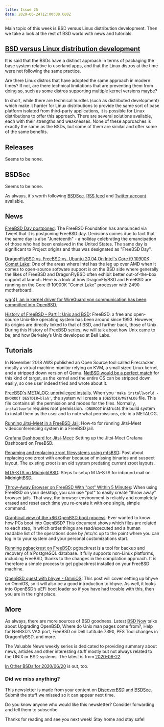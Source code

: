 ```yaml
---
title: Issue 25
date: 2020-06-24T12:00:00.000Z
---
```


Main topic of this week is BSD versus Linux distribution development. Then we take a look at the rest of BSD world with news and tutorials.

<!-- more -->

## [BSD versus Linux distribution development](https://distrowatch.com/weekly.php?issue=20200622#qa)  

It is said that the BSDs have a distinct approach in terms of packaging the base system relative to userland apps, and that the Linux distros at the time were not following the same practice.

Are there Linux distros that have adopted the same approach in modern times? If not, are there technical limitations that are preventing them from doing so, such as some distros supporting multiple kernel versions maybe?

In short, while there are technical hurdles (such as distributed development) which make it harder for Linux distributions to provide the same sort of base platform isolated from third-party applications, it is possible for Linux distributions to offer this approach. There are several solutions available, each with their strengths and weaknesses. None of these approaches is exactly the same as the BSDs, but some of them are similar and offer some of the same benefits.

## Releases

Seems to be none.

## BSDSec

Seems to be none.

As always, it's worth following [BSDSec](https://bsdsec.net). [RSS feed](https://bsdsec.net/articles.atom) and [Twitter account](https://twitter.com/bsdsec) available.

## News

[FreeBSD Day postponed](https://twitter.com/freebsdfndation/status/1273391414483828737/photo/1?utm_source=bsdweekly): The FreeBSD Foundation has announced via Tweet that it is postponing FreeBSD day. Decisions comes due to fact that the same day is also "Juneteenth" - a holiday celebrating the emancipation of those who had been enslaved in the United States. The same day is significant to Project origins and thus was designated as "FreeBSD Day".

[DragonFlyBSD vs. FreeBSD vs. Ubuntu 20.04 On Intel's Core i9 10900K Comet Lake](https://www.phoronix.com/vr.php?view=29301&utm_source=bsdweekly): One of the areas where Intel has the leg up over AMD when it comes to open-source software support is on the BSD side where generally the likes of FreeBSD and DragonFlyBSD often exhibit better out-of-the-box support at launch. Here is a look at how DragonFlyBSD and FreeBSD are running on the Core i9 10900K "Comet Lake" processor with Z490 motherboard.

[wg(4), an in kernel driver for WireGuard vpn communication has been committed into OpenBSD.](https://marc.info/?l=openbsd-cvs&m=159274150512676&w=2&utm_source=bsdweekly)

[History of FreeBSD – Part 1: Unix and BSD](https://klarasystems.com/articles/history-of-freebsd-unix-and-bsd?utm_source=bsdweekly): FreeBSD, a free and open-source Unix-like operating system has been around since 1993. However, its origins are directly linked to that of BSD, and further back, those of Unix. During this History of FreeBSD series, we will talk about how Unix came to be, and how Berkeley’s Unix developed at Bell Labs.

## Tutorials

In November 2018 AWS published an Open Source tool called Firecracker, mostly a virtual machine monitor relying on KVM, a small sized Linux kernel, and a stripped down version of Qemu. [NetBSD would be a perfect match](https://imil.net/blog/posts/2020/fakecracker-netbsd-as-a-function-based-microvm/?utm_source=bsdweekly) for this kind of target, as the kernel and the entire OS can be stripped down easily, so one user indeed tried and wrote about it.

[FreeBSD's METALOG: unprivileged installs](https://bsdimp.blogspot.com/2020/06/freebsds-metalog-unprivileged-installs.html?utm_source=bsdweekly). When you `'make installworld -DNOROOT DESTDIR=blah'`, the system will create a `$DESTDIR/METALOG` file. This file contains all the permission and modes for the files. Normally, `installworld` requires root permission. `-DNOROOT` instructs the build system to install them as the user and to note what permissions, etc in a METALOG.

[Running Jitsi-Meet in a FreeBSD Jail](https://honeyguide.eu/posts/jitsi-freebsd/?utm_source=bsdweekly): How-to for running Jitsi-Meet videoconferencing system in a FreeBSD jail.

[Grafana Dashboard for Jitsi-Meet](https://honeyguide.eu/posts/jitsi-grafana/?utm_source=bsdweekly): Setting up the Jitsi-Meet Grafana Dashboard on FreeBSD.

[Renaming and replacing zroot filesystems using mfsBSD](https://dan.langille.org/2020/06/20/renaming-and-replacing-zroot-filesystems-using-mfsbsd/?utm_source=bsdweekly): Post about replacing one zroot with another because of missing binaries and suspect layout. The existing zroot is an old system predating current zroot layouts.

[MTA-STS on MidnightBSD](http://wiki.midnightbsd.org/display/MD/MTA-STS?utm_source=bsdweekly): Steps to setup MTA-STS for inbound mail on MidnightBSD.

[Throw-Away Browser on FreeBSD With "pot" Within 5 Minutes](https://honeyguide.eu/posts/pot-throwaway-firefox/?utm_source=bsdweekly): When using FreeBSD on your desktop, you can use "pot" to easily create “throw away” browser jails. That way, the browser environment is reliably and completely erased and reset each time you re-create it with one single, simple command.

[Graphical view of the x86 OpenBSD boot process](https://undeadly.org/features/2020/06/full-openbsd-startup-described.pdf?utm_source=bsdweekly): Ever wanted to know how PCs boot into OpenBSD? This document shows which files are related to each step, in which order things are read/executed and a human readable list of the operations done by /etc/rc up to the point where you can log in to your system and your personal customizations start.

[Running pgbackrest on FreeBSD](https://fluca1978.github.io/2020/06/12/pgbackrestOnFreeBSD.html?utm_source=bsdweekly): pgbackrest is a tool for backup and recovery of a PostgreSQL database. It fully supports non-Linux platforms, including FreeBSD, thanks to the changes in the compilation approach. It is therefore a simple process to get pgbackrest installed on your FreeBSD machine.

[OpenBSD guest with bhyve - OmniOS](https://www.pbdigital.org/omniosce/bhyve/openbsd/2020/06/08/bhyve-zones-omnios.html?utm_source=bsdweekly): This post will cover setting up bhyve on OmniOS, so it will also be a good introduction to bhyve. As well, it looks into OpenBSD’s uEFI boot loader so if you have had trouble with this, then you are in the right place.

## More

As always, there are more sources of BSD goodness. Latest [BSD Now](https://www.bsdnow.tv/355?utm_source=bsdweekly) talks about Upgrading OpenBSD, Where do Unix man pages come from?, Help for NetBSD’s VAX port, FreeBSD on Dell Latitude 7390, PFS Tool changes in DragonflyBSD, and more.

The Valuable News weekly series is dedicated to providing summary about news, articles and other interesting stuff mostly but not always related to the UNIX or BSD systems. The latest is from [2020-06-22](https://vermaden.wordpress.com/2020/06/22/valuable-news-2020-06-22/?utm_source=bsdweekly).

[In Other BSDs for 2020/06/20](https://www.dragonflydigest.com/2020/06/20/24642.html?utm_source=bsdweekly) is out, too.

### Did we miss anything?

This newsletter is made from your content on [DiscoverBSD](https://discoverbsd.com) and [BSDSec](https://bsdsec.net). Submit the stuff we missed so it can appear next time.

Do you know anyone who would like this newsletter? Consider forwarding and tell them to subscribe.

Thanks for reading and see you next week! Stay home and stay safe!
